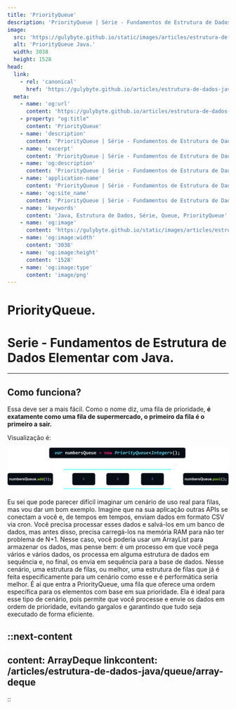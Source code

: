 ```yaml
---
title: 'PriorityQueue'
description: 'PriorityQueue | Série - Fundamentos de Estrutura de Dados Elementar com Java.'
image:
  src: 'https://gulybyte.github.io/static/images/articles/estrutura-de-dados-java/priority-queue.png'
  alt: 'PriorityQueue Java.'
  width: 3038
  height: 1528
head:
  link:
    - rel: 'canonical'
      href: 'https://gulybyte.github.io/articles/estrutura-de-dados-java'
  meta:
    - name: 'og:url'
      content: 'https://gulybyte.github.io/articles/estrutura-de-dados-java'
    - property: "og:title"
      content: 'PriorityQueue'
    - name: 'description'
      content: 'PriorityQueue | Série - Fundamentos de Estrutura de Dados Elementar com Java.'
    - name: 'excerpt'
      content: 'PriorityQueue | Série - Fundamentos de Estrutura de Dados Elementar com Java.'
    - name: 'og:description'
      content: 'PriorityQueue | Série - Fundamentos de Estrutura de Dados Elementar com Java.'
    - name: 'application-name'
      content: 'PriorityQueue | Série - Fundamentos de Estrutura de Dados Elementar com Java.'
    - name: 'og:site_name'
      content: 'PriorityQueue | Série - Fundamentos de Estrutura de Dados Elementar com Java.'
    - name: 'keywords'
      content: 'Java, Estrutura de Dados, Série, Queue, PriorityQueue'
    - name: 'og:image'
      content: 'https://gulybyte.github.io/static/images/articles/estrutura-de-dados-java/priority-queue.png'
    - name: 'og:image:width'
      content: '3038'
    - name: 'og:image:height'
      content: '1528'
    - name: 'og:image:type'
      content: 'image/png'
---
```


# PriorityQueue.

<h1 style="text-align: left; padding: 0em 0em !important; font-size: 2em">Serie - Fundamentos de Estrutura de Dados Elementar com Java.</h1>

---

## Como funciona?

Essa deve ser a mais fácil. Como o nome diz, uma fila de prioridade, **é exatamente como uma fila de supermercado, o primeiro da fila é o primeiro a sair.**

Visualização é:

![PriorityQueue Java](/static/images/articles/estrutura-de-dados-java/priority-queue.png)

Eu sei que pode parecer difícil imaginar um cenário de uso real para filas, mas vou dar um bom exemplo. Imagine que na sua aplicação outras APIs se conectam a você e, de tempos em tempos, enviam dados em formato CSV via cron. Você precisa processar esses dados e salvá-los em um banco de dados, mas antes disso, precisa carregá-los na memória RAM para não ter problema de N+1. Nesse caso, você poderia usar um ArrayList para armazenar os dados, mas pense bem: é um processo em que você pega vários e vários dados, os processa em alguma estrutura de dados em sequência e, no final, os envia em sequência para a base de dados. Nesse cenário, uma estrutura de filas, ou melhor, uma estrutura de filas que já é feita especificamente para um cenário como esse e é performática seria melhor. É aí que entra a PriorityQueue, uma fila que oferece uma ordem específica para os elementos com base em sua prioridade. Ela é ideal para esse tipo de cenário, pois permite que você processe e envie os dados em ordem de prioridade, evitando gargalos e garantindo que tudo seja executado de forma eficiente.

::next-content
---
content: ArrayDeque
linkcontent: /articles/estrutura-de-dados-java/queue/array-deque
---
::
